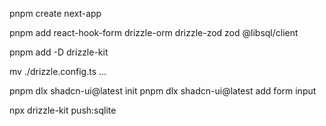 pnpm create next-app

pnpm add react-hook-form drizzle-orm drizzle-zod zod @libsql/client

pnpm add -D drizzle-kit

mv ./drizzle.config.ts ...

pnpm dlx shadcn-ui@latest init
pnpm dlx shadcn-ui@latest add form input

npx drizzle-kit push:sqlite
